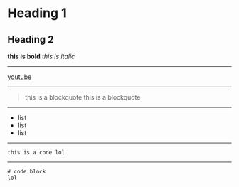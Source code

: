 # Heading 1
## Heading 2
**this is bold**
*this is italic*

***

[youtube](https://www.youtube.com/)

***

> this is a blockquote
> this is a blockquote

***

* list
* list 
* list 


***

`this is a code lol`

***

```
# code block
lol

```
